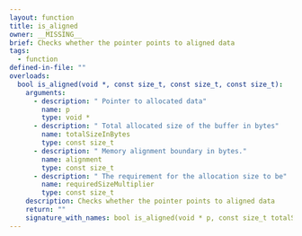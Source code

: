 ```yaml
---
layout: function
title: is_aligned
owner: __MISSING__
brief: Checks whether the pointer points to aligned data
tags:
  - function
defined-in-file: ""
overloads:
  bool is_aligned(void *, const size_t, const size_t, const size_t):
    arguments:
      - description: " Pointer to allocated data"
        name: p
        type: void *
      - description: " Total allocated size of the buffer in bytes"
        name: totalSizeInBytes
        type: const size_t
      - description: " Memory alignment boundary in bytes."
        name: alignment
        type: const size_t
      - description: " The requirement for the allocation size to be"
        name: requiredSizeMultiplier
        type: const size_t
    description: Checks whether the pointer points to aligned data
    return: ""
    signature_with_names: bool is_aligned(void * p, const size_t totalSizeInBytes, const size_t alignment, const size_t requiredSizeMultiplier)
---
```

